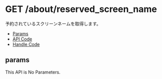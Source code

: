 # GET /about/reserved_screen_name

予約されているスクリーンネームを取得します。

- [Params](#params)
- [API Code](/src/endpoints/about/reserved_screen_name.js)
- [Handle Code](/src/handlers/web/about/reserved_screen_name.js)

## params

This API is No Parameters.